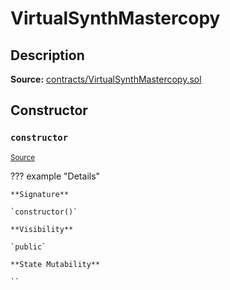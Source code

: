 # VirtualSynthMastercopy

## Description

**Source:** [contracts/VirtualSynthMastercopy.sol](https://github.com/Synthetixio/synthetix/tree/v2.46.0-ovm/contracts/VirtualSynthMastercopy.sol)

## Constructor

### `constructor`

<sub>[Source](https://github.com/Synthetixio/synthetix/tree/v2.46.0-ovm/contracts/VirtualSynthMastercopy.sol#L9)</sub>

??? example "Details"

    **Signature**

    `constructor()`

    **Visibility**

    `public`

    **State Mutability**

    ``
